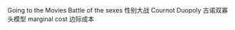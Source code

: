 Going to the Movies
Battle of the sexes     性别大战
Cournot Duopoly         古诺双寡头模型
marginal cost           边际成本